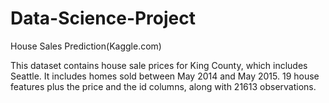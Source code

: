 # Data-Science-Project
House Sales Prediction(Kaggle.com)

This dataset contains house sale prices for King County, which includes Seattle. It includes homes sold between May 2014 and May 2015.
19 house features plus the price and the id columns, along with 21613 observations.
